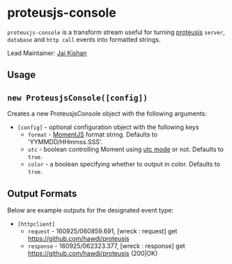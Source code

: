 # proteusjs-console

`proteusjs-console` is a transform stream useful for turning [proteusjs](https://github.com/hawdi/proteusjs) `server`, `database` and `http call` events into formatted strings.

Lead Maintainer: [Jai Kishan](https://github.com/geekjai)

## Usage

## `new ProteusjsConsole([config])`
Creates a new ProteusjsConsole object with the following arguments:

- `[config]` - optional configuration object with the following keys
	- `format` - [MomentJS](http://momentjs.com/docs/#/displaying/format/) format string. Defaults to 'YYMMDD/HHmmss.SSS'.
	- `utc` - boolean controlling Moment using [utc mode](http://momentjs.com/docs/#/parsing/utc/) or not. Defaults to `true`.
	- `color` - a boolean specifying whether to output in color. Defaults to `true`.

## Output Formats
Below are example outputs for the designated event type:

- `[httpclient]`
	- `request` - 160925/060859.691, [wreck : request] get https://github.com/hawdi/proteusjs
	- `response` - 160925/062323.377, [wreck : response] get https://github.com/hawdi/proteusjs (200|OK)
